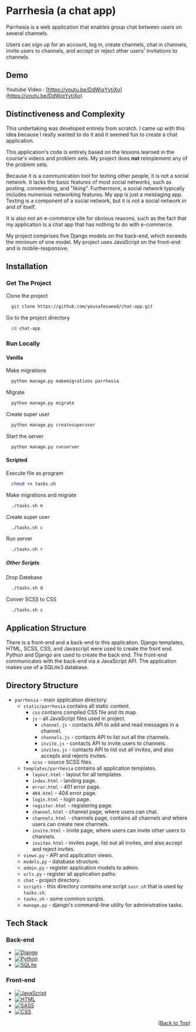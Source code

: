 <a name="readme-top"></a>

# Parrhesia (a chat app)

Parrhesia is a web application that enables group chat between users on several channels.

Users can sign up for an account, log in, create channels, chat in channels, 
invite users to channels, and accept or reject other users' invitations to channels.


## Demo

Youtube Video : [https://youtu.be/DdWiqYytiXo](https://youtu.be/DdWiqYytiXo)


## Distinctiveness and Complexity

This undertaking was developed entirely from scratch.
I came up with this idea because I really wanted to do it and it seemed fun to create a chat application.

This application's code is entirely based on the lessons learned in the course's videos and problem sets. My project does **not** reimplement any of the problem sets.

Because it is a communication tool for texting other people, it is not a social network.
It lacks the basic features of most social networks, such as posting, commenting, and "liking".
Furthermore, a social network typically includes numerous networking features.
My app is just a messaging app.
Texting is a component of a social network, but it is not a social network in and of itself.

It is also not an e-commerce site for obvious reasons, such as the fact that my application is a chat app that has nothing to do with e-commerce.

My project comprises five Django models on the back-end, which exceeds the minimum of one model.
My project uses JavaScript on the front-end and is mobile-responsive.


## Installation

### Get The Project

Clone the project

```bash
  git clone https://github.com/yousafesaeed/chat-app.git
```

Go to the project directory

```bash
  cd chat-app
```

### Run Locally

#### Vanilla

Make migrations

```bash
  python manage.py makemigrations parrhesia
```

Migrate

```bash
  python manage.py migrate
```

Create super user

```bash
  python manage.py createsuperuser
```

Start the server

```bash
  python manage.py runserver
```

#### Scripted

Execute file as program

```bash
  chmod +x tasks.sh
```

Make migrations and migrate

```bash
  ./tasks.sh m
```

Create super user

```bash
  ./tasks.sh c
```

Run server

```bash
  ./tasks.sh r
```

##### Other Scripts

Drop Datebase

```bash
  ./tasks.sh d
```

Conver SCSS to CSS

```bash
  ./tasks.sh s
```


## Application Structure

There is a front-end and a back-end to this application.
Django templates, HTML, SCSS, CSS, and Javascript were used to create the front end.
Python and Django are used to create the back end.
The front-end communicates with the back-end via a JavaScript API.
The application makes use of a SQLite3 database.


## Directory Structure

- `parrhesia` - main application directory.
    - `static/parrhesia` contains all static content.
        - `css` contains compiled CSS file and its map.
        - `js` - all JavaScript files used in project.
            - `channel.js` - contacts API to add and read messages in a channel.
            - `channels.js` - contacts API to list out all the channels.
            - `invite.js` - contacts API to invite users to channels.
            - `invites.js` - contacts API to list out all invites, and also accepts and rejects invites.
        - `scss` - source SCSS files.
    - `templates/parrhesia` contains all application templates.
        - `layout.html` - layout for all templates.
        - `index.html` - landing page.
        - `error.html` - 401 error page.
        - `404.html` - 404 error page.
        - `login.html` - login page.
        - `register.html` - registering page.
        - `channel.html` - channel page, where users can chat.
        - `channels.html` - channels page, contains all channels and where users can create new channels.
        - `invite.html` - invite page, where users can invite other users to channels.
        - `invites.html` - invites page, list out all invites, and also accept and reject invites.
    - `views.py` - API and application views.
    - `models.py` - database structure.
    - `admin.py` - register application models to admin.
    - `urls.py` - register all application paths.
  - `chat` - project directory.
  - `scripts` - this directory contains one script `susr.sh` that is used by `tasks.sh`.
  - `tasks.sh` - some common scripts.
  - `manage.py` - django's command-line utility for administrative tasks.


## Tech Stack

### Back-end

* [![Django][django.shield]][django-url]
* [![Python][py.shield]][py-url]
* [![SQLite][sqlite.shield]][sqlite-url]

### Front-end

* [![JavaScript][js.shield]][js-url]
* [![HTML][html.shield]][html-url]
* [![SASS][sass.shield]][sass-url]
* [![CSS][css.shield]][css-url]


<p align="right">(<a href="#readme-top">Back to Top</a>)</p>

[django.shield]: https://img.shields.io/badge/Django-092E20?style=for-the-badge&logo=django&logoColor=white
[django-url]: https://www.djangoproject.com/

[py.shield]: https://img.shields.io/badge/Python-3776AB?style=for-the-badge&logo=python&logoColor=white
[py-url]: https://www.python.org/

[sqlite.shield]: https://img.shields.io/badge/SQLite-07405E?style=for-the-badge&logo=sqlite&logoColor=white
[sqlite-url]: https://www.sqlite.org/

[js.shield]: https://img.shields.io/badge/JavaScript-F7DF1E?style=for-the-badge&logo=javascript&logoColor=black
[js-url]: https://www.javascript.com/

[html.shield]: https://img.shields.io/badge/HTML5-E34F26?style=for-the-badge&logo=html5&logoColor=white
[html-url]: https://www.html.com

[sass.shield]: https://img.shields.io/badge/Sass-CC6699?style=for-the-badge&logo=sass&logoColor=white
[sass-url]: https://sass-lang.com/

[css.shield]: https://img.shields.io/badge/CSS3-1572B6?style=for-the-badge&logo=css3&logoColor=white
[css-url]: https://www.w3.org/Style/CSS/

